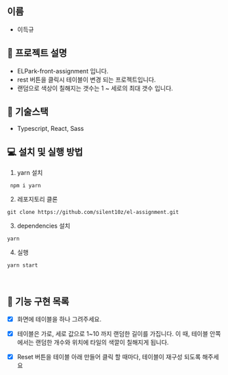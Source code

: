 ## 이름 
- 이득규

## 📅 프로젝트 설명
- ELPark-front-assignment 입니다.
- rest 버튼을 클릭시 테이블이 변경 되는 프로젝트입니다.
- 랜덤으로 색상이 칠해지는 갯수는 1 ~ 세로의 최대 갯수 입니다.

## 🔧 **기술스택**
- Typescript, React, Sass

## **💻 설치 및 실행 방법**

1. yarn 설치

```
 npm i yarn
```

2. 레포지토리 클론

```
git clone https://github.com/silent10z/el-assignment.git
```

3. dependencies 설치

```
yarn
```

4. 실행

```
yarn start
```

<br>

##  📝 **기능 구현 목록**

- [x] 화면에 테이블을 하나 그려주세요.
- [x] 테이블은 가로, 세로 값으로 1~10 까지 랜덤한 길이를 가집니다.
  이 때, 테이블 안쪽에서는 랜덤한 개수와 위치에 타일의 색깔이 칠해지게 됩니다.
- [x] Reset 버튼을 테이블 아래 만들어 클릭 할 때마다, 테이블이 재구성 되도록 해주세요


